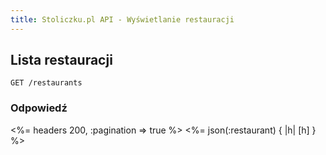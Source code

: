 ```yaml
---
title: Stoliczku.pl API - Wyświetlanie restauracji
---
```


## Lista restauracji

    GET /restaurants

### Odpowiedź

<%= headers 200, :pagination => true %> <%= json(:restaurant) { |h| [h] } %>
